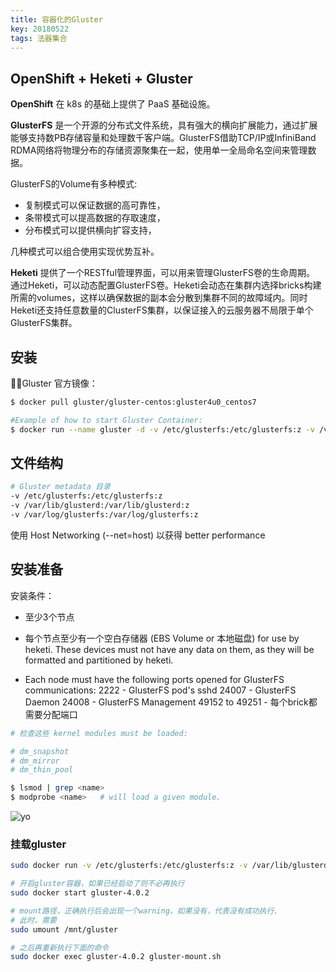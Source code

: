 ```yaml
---
title: 容器化的Gluster
key: 20180522
tags: 法器集合
---
```


## OpenShift + Heketi + Gluster

**OpenShift** 在 k8s 的基础上提供了 PaaS 基础设施。

**GlusterFS** 是一个开源的分布式文件系统，具有强大的横向扩展能力，通过扩展能够支持数PB存储容量和处理数千客户端。GlusterFS借助TCP/IP或InfiniBand RDMA网络将物理分布的存储资源聚集在一起，使用单一全局命名空间来管理数据。

GlusterFS的Volume有多种模式:
* 复制模式可以保证数据的高可靠性，
* 条带模式可以提高数据的存取速度，
* 分布模式可以提供横向扩容支持，
    
几种模式可以组合使用实现优势互补。

**Heketi** 提供了一个RESTful管理界面，可以用来管理GlusterFS卷的生命周期。 通过Heketi，可以动态配置GlusterFS卷。Heketi会动态在集群内选择bricks构建所需的volumes，这样以确保数据的副本会分散到集群不同的故障域内。同时Heketi还支持任意数量的ClusterFS集群，以保证接入的云服务器不局限于单个GlusterFS集群。

## 安装

Gluster 官方镜像：
```bash
$ docker pull gluster/gluster-centos:gluster4u0_centos7

#Example of how to start Gluster Container:
$ docker run --name gluster -d -v /etc/glusterfs:/etc/glusterfs:z -v /var/lib/glusterd:/var/lib/glusterd:z -v /var/log/glusterfs:/var/log/glusterfs:z -v /sys/fs/cgroup:/sys/fs/cgroup:ro --net=host --privileged=true -v /dev:/dev gluster/gluster-centos:gluster4u0_centos7
```

## 文件结构
```bash
# Gluster metadata 目录
-v /etc/glusterfs:/etc/glusterfs:z 
-v /var/lib/glusterd:/var/lib/glusterd:z 
-v /var/log/glusterfs:/var/log/glusterfs:z
```
使用 Host Networking (--net=host) 以获得 better performance

## 安装准备
安装条件：
* 至少3个节点
* 每个节点至少有一个空白存储器 (EBS Volume or 本地磁盘) for use by heketi. These devices must not have any data on them, as they will be formatted and partitioned by heketi.

* Each node must have the following ports opened for GlusterFS communications:
    2222 - GlusterFS pod's sshd
    24007 - GlusterFS Daemon
    24008 - GlusterFS Management
    49152 to 49251 - 每个brick都需要分配端口

```bash
# 检查这些 kernel modules must be loaded:

# dm_snapshot
# dm_mirror
# dm_thin_pool

$ lsmod | grep <name> 
$ modprobe <name>   # will load a given module.
```

![yo](https://wx3.sinaimg.cn/mw690/0078IDjtgy1friq5sd97zj30yd0aeq3y.jpg)


### 挂载gluster

```bash
sudo docker run -v /etc/glusterfs:/etc/glusterfs:z -v /var/lib/glusterd:/var/lib/glusterd:z -v /var/log/glusterfs:/var/log/glusterfs:z -v /sys/fs/cgroup:/sys/fs/cgroup:ro -d --privileged=true --net=host --name=gluster-4.0.2 -v /gluster/:/gluster:rshared -v /mnt:/mnt:rshared -v /var/lib/heketi/:/var/lib/heketi -v /dev/:/dev 192.168.1.133:5000/gluster-centos:v4.0.2

# 开启gluster容器，如果已经启动了则不必再执行 
sudo docker start gluster-4.0.2

# mount路径，正确执行后会出现一个warning，如果没有，代表没有成功执行. 
# 此时，需要 
sudo umount /mnt/gluster

# 之后再重新执行下面的命令 
sudo docker exec gluster-4.0.2 gluster-mount.sh
```